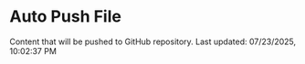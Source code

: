 # Auto Push File

Content that will be pushed to GitHub repository.
Last updated: 07/23/2025, 10:02:37 PM